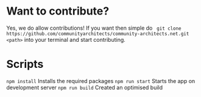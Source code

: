 # Want to contribute?
Yes, we do allow contributions! If you want then simple do ` git clone https://github.com/communityarchitects/community-architects.net.git <path>` into your terminal and start contributing.

# Scripts
` npm install ` Installs the required packages
` npm run start ` Starts the app on development server
` npm run build ` Created an optimised build
